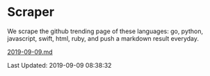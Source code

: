 # Scraper

We scrape the github trending page of these languages: go, python, javascript, swift, html, ruby, and push a markdown result everyday.

[2019-09-09.md](https://github.com/henson/Scraper/blob/master/2019-09-09.md)

Last Updated: 2019-09-09 08:38:32